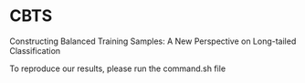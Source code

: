 # CBTS
Constructing Balanced Training Samples: A New Perspective on Long-tailed Classification

To reproduce our results, please run the command.sh file
